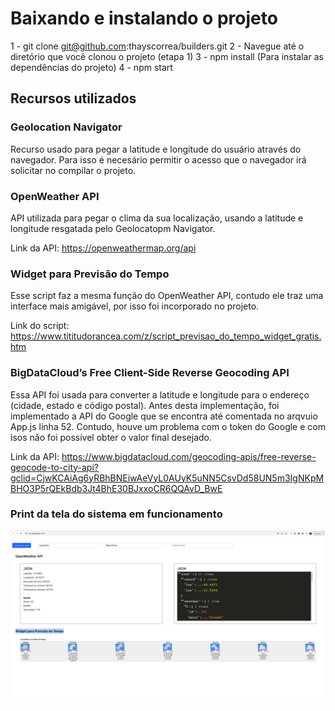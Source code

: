 # Baixando e instalando o projeto

1 - git clone git@github.com:thayscorrea/builders.git
2 - Navegue até o diretório que você clonou o projeto (etapa 1)
3 - npm install (Para instalar as dependências do projeto)
4 - npm start

## Recursos utilizados

### Geolocation Navigator

Recurso usado para pegar a latitude e longitude do usuário através do navegador. Para isso é necesário permitir o acesso que o navegador irá solicitar no compilar o projeto.

### OpenWeather API

API utilizada para pegar o clima da sua localização, usando a latitude e longitude resgatada pelo Geolocatopm Navigator. 

Link da API: https://openweathermap.org/api

### Widget para Previsão do Tempo

Esse script faz a mesma função do OpenWeather API, contudo ele traz uma interface mais amigável, por isso foi incorporado no projeto.

Link do script: https://www.tititudorancea.com/z/script_previsao_do_tempo_widget_gratis.htm

### BigDataCloud’s Free Client-Side Reverse Geocoding API

Essa API foi usada para converter a latitude e longitude para o endereço (cidade, estado e código postal). Antes desta implementação, foi implementado a API do Google que se encontra até comentada no arqvuio App.js linha 52. Contudo, houve um problema com o token do Google e com isos não foi possível obter o valor final desejado.

Link da API: https://www.bigdatacloud.com/geocoding-apis/free-reverse-geocode-to-city-api?gclid=CjwKCAiAg6yRBhBNEiwAeVyL0AUyK5uNN5CsvDd58UN5m3IgNKpMBHO3P5rQEkBdb3Jt4BhE30BJxxoCR6QQAvD_BwE


### Print da tela do sistema em funcionamento

![Print do Sistema](print.png)
